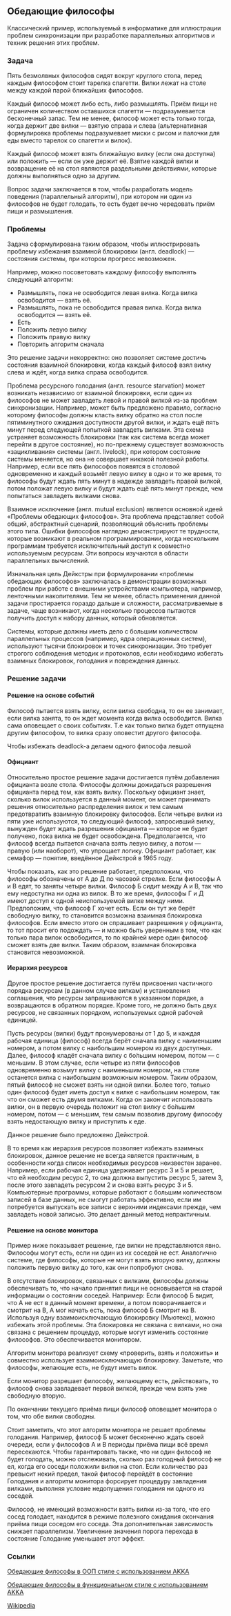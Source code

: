 ## Обедающие философы

Классический пример, используемый в информатике для иллюстрации проблем синхронизации при разработке параллельных 
алгоритмов и техник решения этих проблем.

### Задача

Пять безмолвных философов сидят вокруг круглого стола, перед каждым философом стоит тарелка спагетти. Вилки лежат на 
столе между каждой парой ближайших философов.

Каждый философ может либо есть, либо размышлять. Приём пищи не ограничен количеством оставшихся спагетти — 
подразумевается бесконечный запас. Тем не менее, философ может есть только тогда, когда держит две вилки — взятую справа
и слева (альтернативная формулировка проблемы подразумевает миски с рисом и палочки для еды вместо тарелок со спагетти и 
вилок).

Каждый философ может взять ближайшую вилку (если она доступна) или положить — если он уже держит её. Взятие каждой вилки 
и возвращение её на стол являются раздельными действиями, которые должны выполняться одно за другим.

Вопрос задачи заключается в том, чтобы разработать модель поведения (параллельный алгоритм), при котором ни один из 
философов не будет голодать, то есть будет вечно чередовать приём пищи и размышления.

### Проблемы

Задача сформулирована таким образом, чтобы иллюстрировать проблему избежания взаимной блокировки 
(англ. deadlock) — состояния системы, при котором прогресс невозможен.

Например, можно посоветовать каждому философу выполнять следующий алгоритм:

* Размышлять, пока не освободится левая вилка. Когда вилка освободится — взять её.
* Размышлять, пока не освободится правая вилка. Когда вилка освободится — взять её.
* Есть
* Положить левую вилку
* Положить правую вилку
* Повторить алгоритм сначала

Это решение задачи некорректно: оно позволяет системе достичь состояния взаимной блокировки, когда каждый философ взял 
вилку слева и ждёт, когда вилка справа освободится.

Проблема ресурсного голодания (англ. resource starvation) может возникать независимо от взаимной блокировки, если один 
из философов не может завладеть левой и правой вилкой из-за проблем синхронизации. Например, может быть предложено 
правило, согласно которому философы должны класть вилку обратно на стол после пятиминутного ожидания доступности 
другой вилки, и ждать ещё пять минут перед следующей попыткой завладеть вилками. Эта схема устраняет возможность 
блокировки (так как система всегда может перейти в другое состояние), но по-прежнему существует возможность 
«зацикливания» системы (англ. livelock), при котором состояние системы меняется, но она не совершает никакой полезной 
работы. Например, если все пять философов появятся в столовой одновременно и каждый возьмёт левую вилку в одно и то же 
время, то философы будут ждать пять минут в надежде завладеть правой вилкой, потом положат левую вилку и будут ждать ещё 
пять минут прежде, чем попытаться завладеть вилками снова.

Взаимное исключение (англ. mutual exclusion) является основной идеей «Проблемы обедающих философов». Эта проблема 
представляет собой общий, абстрактный сценарий, позволяющий объяснить проблемы этого типа. Ошибки философов наглядно 
демонстрируют те трудности, которые возникают в реальном программировании, когда нескольким программам требуется 
исключительный доступ к совместно используемым ресурсам. Эти вопросы изучаются в области параллельных вычислений.

Изначальная цель Дейкстры при формулировании «проблемы обедающих философов» заключалась в демонстрации возможных проблем 
при работе с внешними устройствами компьютера, например, ленточными накопителями. Тем не менее, область применения 
данной задачи простирается гораздо дальше и сложности, рассматриваемые в задаче, чаще возникают, когда несколько 
процессов пытаются получить доступ к набору данных, который обновляется.

Системы, которые должны иметь дело с большим количеством параллельных процессов (например, ядра операционных систем), 
используют тысячи блокировок и точек синхронизации. Это требует строгого соблюдения методик и протоколов, если 
необходимо избегать взаимных блокировок, голодания и повреждения данных.

### Решение задачи

#### Решение на основе событий

Философ пытается взять вилку, если вилка свободна, то он ее занимает, если вилка занята, то он ждет момента когда вилка 
освободится. Вилка сама оповещает о своих событиях. Т.е как только вилка будет отпущена другим философом, то вилка сразу
оповестит другого философа. 

Чтобы избежать deadlock-a делаем одного философа левшой 

#### Официант

Относительно простое решение задачи достигается путём добавления официанта возле стола. Философы должны дожидаться 
разрешения официанта перед тем, как взять вилку. Поскольку официант знает, сколько вилок используется в данный момент, 
он может принимать решения относительно распределения вилок и тем самым предотвратить взаимную блокировку философов. 
Если четыре вилки из пяти уже используются, то следующий философ, запросивший вилку, вынужден будет ждать разрешения 
официанта — которое не будет получено, пока вилка не будет освобождена. Предполагается, что философ всегда пытается 
сначала взять левую вилку, а потом — правую (или наоборот), что упрощает логику. Официант работает, как 
семафор — понятие, введённое Дейкстрой в 1965 году.

Чтобы показать, как это решение работает, предположим, что философы обозначены от А до Д по часовой стрелке. Если 
философы А и В едят, то заняты четыре вилки. Философ Б сидит между А и В, так что ему недоступна ни одна из вилок. В то 
же время, философы Г и Д имеют доступ к одной неиспользуемой вилке между ними. Предположим, что философ Г хочет есть. 
Если он тут же берёт свободную вилку, то становится возможна взаимная блокировка философов. Если вместо этого он 
спрашивает разрешения у официанта, то тот просит его подождать — и можно быть уверенным в том, что как только пара вилок 
освободится, то по крайней мере один философ сможет взять две вилки. Таким образом, взаимная блокировка становится 
невозможной.

#### Иерархия ресурсов

Другое простое решение достигается путём присвоения частичного порядка ресурсам (в данном случае вилкам) и установления 
соглашения, что ресурсы запрашиваются в указанном порядке, а возвращаются в обратном порядке. Кроме того, не должно быть 
двух ресурсов, не связанных порядком, используемых одной рабочей единицей.

Пусть ресурсы (вилки) будут пронумерованы от 1 до 5, и каждая рабочая единица (философ) всегда берёт сначала вилку с 
наименьшим номером, а потом вилку с наибольшим номером из двух доступных. Далее, философ кладёт сначала вилку с бо́льшим 
номером, потом — с меньшим. В этом случае, если четыре из пяти философов одновременно возьмут вилку с наименьшим номером, 
на столе останется вилка с наибольшим возможным номером. Таким образом, пятый философ не сможет взять ни одной вилки. 
Более того, только один философ будет иметь доступ к вилке с наибольшим номером, так что он сможет есть двумя вилками. 
Когда он закончит использовать вилки, он в первую очередь положит на стол вилку с бо́льшим номером, потом — с меньшим, 
тем самым позволив другому философу взять недостающую вилку и приступить к еде.

Данное решение было предложено Дейкстрой.

В то время как иерархия ресурсов позволяет избежать взаимных блокировок, данное решение не всегда является практичным, 
в особенности когда список необходимых ресурсов неизвестен заранее. Например, если рабочая единица удерживает 
ресурс 3 и 5 и решает, что ей необходим ресурс 2, то она должна выпустить ресурс 5, затем 3, после этого завладеть 
ресурсом 2 и снова взять ресурс 3 и 5. Компьютерные программы, которые работают с большим количеством записей в базе 
данных, не смогут работать эффективно, если им потребуется выпускать все записи с верхними индексами прежде, чем 
завладеть новой записью. Это делает данный метод непрактичным.

#### Решение на основе монитора

Пример ниже показывает решение, где вилки не представляются явно. Философы могут есть, если ни один из их соседей не 
ест. Аналогично системе, где философы, которые не могут взять вторую вилку, должны положить первую вилку до того, как 
они попробуют снова.

В отсутствие блокировок, связанных с вилками, философы должны обеспечивать то, что начало принятия пищи не основывается 
на старой информации о состоянии соседей. Например: Если философ Б видит, что A не ест в данный момент времени, а потом 
поворачивается и смотрит на В, A мог начать есть, пока философ Б смотрит на В. Используя одну взаимоисключающую 
блокировку (Мьютекс), можно избежать этой проблемы. Эта блокировка не связана с вилками, но она связана с решением 
процедур, которые могут изменить состояние философов. Это обеспечивается монитором.

Алгоритм монитора реализует схему «проверить, взять и положить» и совместно использует взаимоисключающую блокировку. 
Заметьте, что философы, желающие есть, не будут иметь вилок.

Если монитор разрешает философу, желающему есть, действовать, то философ снова завладевает первой вилкой, прежде чем 
взять уже свободную вторую.

По окончании текущего приёма пищи философ оповещает монитора о том, что обе вилки свободны.

Стоит заметить, что этот алгоритм монитора не решает проблемы голодания. Например, философ Б может бесконечно ждать 
своей очереди, если у философов A и В периоды приёма пищи всё время пересекаются. Чтобы гарантировать также, что ни один 
философ не будет голодать, можно отслеживать, сколько раз голодный философ не ел, когда его соседи положили вилки 
на стол. Если количество раз превысит некий предел, такой философ перейдёт в состояние Голодания и алгоритм монитора 
форсирует процедуру завладения вилками, выполняя условие недопущения голодания ни одного из соседей.

Философ, не имеющий возможности взять вилки из-за того, что его сосед голодает, находится в режиме полезного ожидания 
окончания приёма пищи соседом его соседа. Эта дополнительная зависимость снижает параллелизм. Увеличение значения порога 
перехода в состояние Голодание уменьшает этот эффект.

### Ссылки

[Обедающие философы в ООП стиле с использованием AKKA](https://github.com/vdlald/akka-practice/tree/master/oop-diningPhilosophers)

[Обедающие философы в функциональном стиле с использованием AKKA](https://github.com/vdlald/akka-practice/tree/master/fun-diningPhilosophers)

[Wikipedia](https://ru.wikipedia.org/wiki/%D0%97%D0%B0%D0%B4%D0%B0%D1%87%D0%B0_%D0%BE%D0%B1_%D0%BE%D0%B1%D0%B5%D0%B4%D0%B0%D1%8E%D1%89%D0%B8%D1%85_%D1%84%D0%B8%D0%BB%D0%BE%D1%81%D0%BE%D1%84%D0%B0%D1%85)